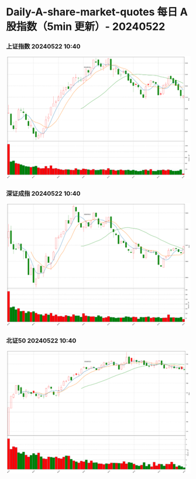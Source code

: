 
# Daily-A-share-market-quotes 每日 A 股指数（5min 更新）- 20240522

### 上证指数 20240522 10:40
![](./fig/2024/5/20240522-sh000001.png)

### 深证成指 20240522 10:40
![](./fig/2024/5/20240522-sz399001.png)

### 北证50 20240522 10:40
![](./fig/2024/5/20240522-bj899050.png)
